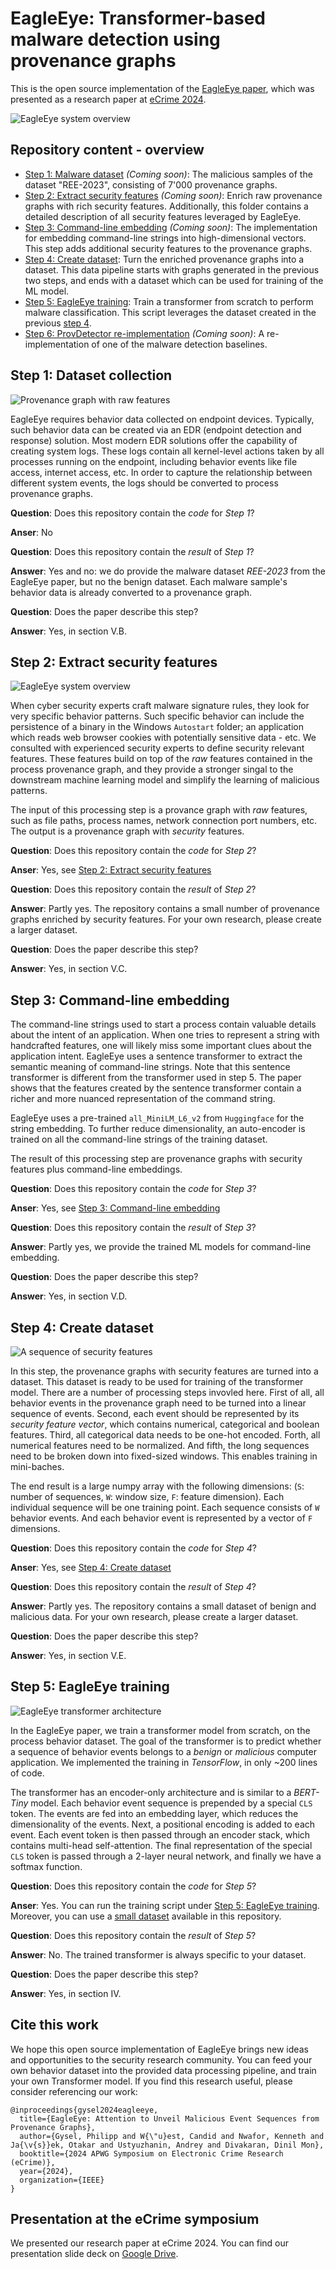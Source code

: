 # EagleEye: Transformer-based malware detection using provenance graphs

This is the open source implementation of the [EagleEye paper](https://arxiv.org/abs/2408.09217), which was presented as a research paper at [eCrime 2024](https://apwg.org/event/ecrime2024/).

![EagleEye system overview](figures/system_diagram_code_steps.png)

## Repository content - overview

* [Step 1: Malware dataset](./1-Malware-dataset) *(Coming soon)*: The malicious samples of the dataset "REE-2023", consisting of 7'000 provenance graphs.
* [Step 2: Extract security features](2-Security-features) *(Coming soon)*: Enrich raw provenance graphs with rich security features. Additionally, this folder contains a detailed description of all security features leveraged by EagleEye.
* [Step 3: Command-line embedding](3-Command-line-embedding) *(Coming soon)*: The implementation for embedding command-line strings into high-dimensional vectors. This step adds additional security features to the provenance graphs.
* [Step 4: Create dataset](4-Create-dataset): Turn the enriched provenance graphs into a dataset. This data pipeline starts with graphs generated in the previous two steps, and ends with a dataset which can be used for training of the ML model.
* [Step 5: EagleEye training](./5-EagleEye-training): Train a transformer from scratch to perform malware classification. This script leverages the dataset created in the previous [step 4](4-Create-dataset).
* [Step 6: ProvDetector re-implementation](6-ProvDetector) *(Coming soon)*: A re-implementation of one of the malware detection baselines.

## Step 1: Dataset collection

![Provenance graph with raw features](figures/provenance_graph_raw_features.png)

EagleEye requires behavior data collected on endpoint devices. Typically, such behavior data can be created via an EDR (endpoint detection and response) solution. Most modern EDR solutions offer the capability of creating system logs. These logs contain all kernel-level actions taken by all processes running on the endpoint, including behavior events like file access, internet access, etc. In order to capture the relationship between different system events, the logs should be converted to process provenance graphs.

**Question**: Does this repository contain the *code* for *Step 1*?

**Anser**: No

**Question**: Does this repository contain the *result* of *Step 1*?

**Answer**: Yes and no: we do provide the malware dataset *REE-2023* from the EagleEye paper, but no the benign dataset. Each malware sample's behavior data is already converted to a provenance graph.

**Question**: Does the paper describe this step?

**Answer**: Yes, in section V.B.

## Step 2: Extract security features

![EagleEye system overview](figures/provenance_graph_security_features.png)

When cyber security experts craft malware signature rules, they look for very specific behavior patterns. Such specific behavior can include the persistence of a binary in the Windows `Autostart` folder; an application which reads web browser cookies with potentially sensitive data - etc. We consulted with experienced security experts to define security relevant features. These features build on top of the *raw* features contained in the process provenance graph, and they provide a stronger singal to the downstream machine learning model and simplify the learning of malicious patterns.

The input of this processing step is a provance graph with *raw* features, such as file paths, process names, network connection port numbers, etc. The output is a provenance graph with *security* features.

**Question**: Does this repository contain the *code* for *Step 2*?

**Anser**: Yes, see [Step 2: Extract security features](2-Security-features)

**Question**: Does this repository contain the *result* of *Step 2*?

**Answer**: Partly yes. The repository contains a small number of provenance graphs enriched by security features. For your own research, please create a larger dataset.

**Question**: Does the paper describe this step?

**Answer**: Yes, in section V.C.

## Step 3: Command-line embedding

The command-line strings used to start a process contain valuable details about the intent of an application. When one tries to represent a string with handcrafted features, one will likely miss some important clues about the application intent. EagleEye uses a sentence transformer to extract the semantic meaning of command-line strings. Note that this sentence transformer is different from the transformer used in step 5. The paper shows that the features created by the sentence transformer contain a richer and more nuanced representation of the command string.

EagleEye uses a pre-trained `all_MiniLM_L6_v2` from `Huggingface` for the string embedding. To further reduce dimensionality, an auto-encoder is trained on all the command-line strings of the training dataset.

The result of this processing step are provenance graphs with security features plus command-line embeddings.

**Question**: Does this repository contain the *code* for *Step 3*?

**Anser**: Yes, see [Step 3: Command-line embedding](3-Command-line-embedding)

**Question**: Does this repository contain the *result* of *Step 3*?

**Answer**: Partly yes, we provide the trained ML models for command-line embedding.

**Question**: Does the paper describe this step?

**Answer**: Yes, in section V.D.

## Step 4: Create dataset

![A sequence of security features](figures/security_feature_sequence.png)

In this step, the provenance graphs with security features are turned into a dataset. This dataset is ready to be used for training of the transformer model. There are a number of processing steps invovled here. First of all, all behavior events in the provenance graph need to be turned into a linear sequence of events. Second, each event should be represented by its *security feature vector*, which contains numerical, categorical and boolean features. Third, all categorical data needs to be one-hot encoded. Forth, all numerical features need to be normalized. And fifth, the long sequences need to be broken down into fixed-sized windows. This enables training in mini-baches.

The end result is a large numpy array with the following dimensions: (`S`: number of sequences, `W`: window size, `F`: feature dimension). Each individual sequence will be one training point. Each sequence consists of `W` behavior events. And each behavior event is represented by a vector of `F` dimensions.

**Question**: Does this repository contain the *code* for *Step 4*?

**Anser**: Yes, see [Step 4: Create dataset](4-Create-dataset)

**Question**: Does this repository contain the *result* of *Step 4*?

**Answer**: Partly yes. The repository contains a small dataset of benign and malicious data. For your own research, please create a larger dataset.

**Question**: Does the paper describe this step?

**Answer**: Yes, in section V.E.

## Step 5: EagleEye training

![EagleEye transformer architecture](figures/transformer_architecture.png)

In the EagleEye paper, we train a transformer model from scratch, on the process behavior dataset. The goal of the transformer is to predict whether a sequence of behavior events belongs to a *benign* or *malicious* computer application. We implemented the training in *TensorFlow*, in only ~200 lines of code. 

The transformer has an encoder-only architecture and is similar to a *BERT-Tiny* model. Each behavior event sequence is prepended by a special `CLS` token. The events are fed into an embedding layer, which reduces the dimensionality of the events. Next, a positional encoding is added to each event. Each event token is then passed through an encoder stack, which contains multi-head self-attention. The final representation of the special `CLS` token is passed through a 2-layer neural network, and finally we have a softmax function.

**Question**: Does this repository contain the *code* for *Step 5*?

**Anser**: Yes. You can run the training script under [Step 5: EagleEye training](./5-EagleEye-training). Moreover, you can use a [small dataset](./4-Create-dataset/dataset.npz) available in this repository.

**Question**: Does this repository contain the *result* of *Step 5*?

**Answer**: No. The trained transformer is always specific to your dataset.

**Question**: Does the paper describe this step?

**Answer**: Yes, in section IV.

## Cite this work

We hope this open source implementation of EagleEye brings new ideas and opportunities to the security research community. You can feed your own behavior dataset into the provided data processing pipeline, and train your own Transformer model. If you find this research useful, please consider referencing our work:

```
@inproceedings{gysel2024eagleeye,
  title={EagleEye: Attention to Unveil Malicious Event Sequences from Provenance Graphs},
  author={Gysel, Philipp and W{\"u}est, Candid and Nwafor, Kenneth and Ja{\v{s}}ek, Otakar and Ustyuzhanin, Andrey and Divakaran, Dinil Mon},
  booktitle={2024 APWG Symposium on Electronic Crime Research (eCrime)},
  year={2024},
  organization={IEEE}
}
```

## Presentation at the eCrime symposium

We presented our research paper at eCrime 2024. You can find our presentation slide deck on [Google Drive](https://docs.google.com/presentation/d/1A4wdJlc1zMCmHiyUBqyCNDpH2EckyLpG/edit?usp=sharing&ouid=103946408468324257180&rtpof=true&sd=true).
